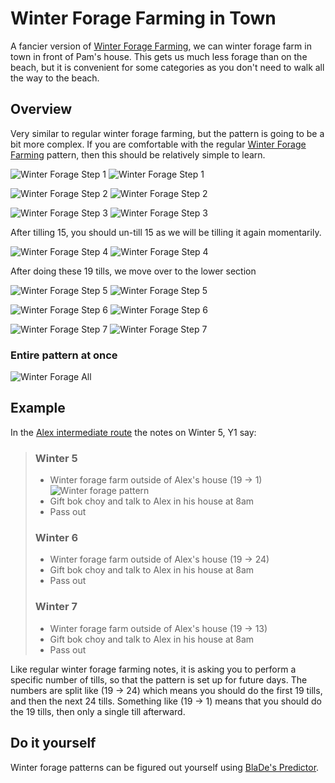 # Winter Forage Farming in Town

A fancier version of [Winter Forage Farming](winter_forage_farming.md), we can winter forage farm in town in front of Pam's house. This gets us much less forage than on the beach, but it is convenient for some categories as you don't need to walk all the way to the beach.

## Overview

Very similar to regular winter forage farming, but the pattern is going to be a bit more complex. If you are comfortable with the regular [Winter Forage Farming](winter_forage_farming.md) pattern, then this should be relatively simple to learn.

![Winter Forage Step 1](../img/winter_forage_in_town_0.png)
![Winter Forage Step 1](../img/winter_forage_in_town_0_grid.png)

![Winter Forage Step 2](../img/winter_forage_in_town_1.png)
![Winter Forage Step 2](../img/winter_forage_in_town_1_grid.png)

![Winter Forage Step 3](../img/winter_forage_in_town_2.png)
![Winter Forage Step 3](../img/winter_forage_in_town_2_grid.png)

After tilling 15, you should un-till 15 as we will be tilling it again momentarily.

![Winter Forage Step 4](../img/winter_forage_in_town_3.png)
![Winter Forage Step 4](../img/winter_forage_in_town_3_grid.png)

After doing these 19 tills, we move over to the lower section

![Winter Forage Step 5](../img/winter_forage_in_town_4.png)
![Winter Forage Step 5](../img/winter_forage_in_town_4_grid.png)

![Winter Forage Step 6](../img/winter_forage_in_town_5.png)
![Winter Forage Step 6](../img/winter_forage_in_town_5_grid.png)

![Winter Forage Step 7](../img/winter_forage_in_town_6.png)
![Winter Forage Step 7](../img/winter_forage_in_town_6_grid.png)

### Entire pattern at once

![Winter Forage All](../img/winter_forage_in_town_all.png)


## Example

In the [Alex intermediate route](../routes/alex/stardew_marriage_alex_intermediate.md) the notes on Winter 5, Y1 say:

> ### Winter 5
> - Winter forage farm outside of Alex's house (19 -> 1)
>   ![Winter forage pattern](../img/winter_forage_in_town_all.png)
> - Gift bok choy and talk to Alex in his house at 8am
> - Pass out
> 
> ### Winter 6
> - Winter forage farm outside of Alex's house (19 -> 24)
> - Gift bok choy and talk to Alex in his house at 8am
> - Pass out
> 
> ### Winter 7
> - Winter forage farm outside of Alex's house (19 -> 13)
> - Gift bok choy and talk to Alex in his house at 8am
> - Pass out

Like regular winter forage farming notes, it is asking you to perform a specific number of tills, so that the pattern is set up for future days. The numbers are split like (19 -> 24) which means you should do the first 19 tills, and then the next 24 tills. Something like (19 -> 1) means that you should do the 19 tills, then only a single till afterward.

## Do it yourself

Winter forage patterns can be figured out yourself using [BlaDe's Predictor](https://www.nexusmods.com/stardewvalley/mods/6614).
